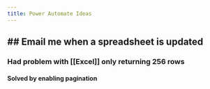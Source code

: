 ```yaml
---
title: Power Automate Ideas
---
```


## ## Email me when a spreadsheet is updated
### Had problem with [[Excel]] only returning 256 rows
#### Solved by enabling pagination
